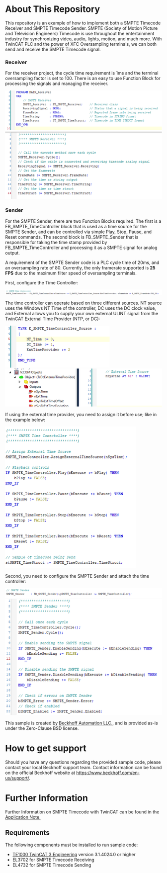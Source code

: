 # About This Repository

This repository is an example of how to implement both a SMPTE Timecode Receiver and SMPTE Timecode Sender. SMPTE (Society of Motion Picture and Television Engineers) Timecode is use throughout the entertainment industry for synchronizing video, audio, lights, motion, and much more. With TwinCAT PLC and the power of XFC Oversampling terminals, we can both send and receive the SMPTE Timecode signal.

### Receiver

For the receiver project, the cycle time requirement is 1ms and the terminal oversampling factor is set to 100. There is an easy to use Function Block for processing the signals and managing the receiver.

<p align="left">
<img src="https://github.com/Beckhoff-USA-Community/AAG_SMPTE_Timecode/blob/main/Images/SMPTE_Receive_VARs.PNG">
<img src="https://github.com/Beckhoff-USA-Community/AAG_SMPTE_Timecode/blob/main/Images/SMPTE_Receive_POU.PNG">
</p>  


### Sender

For the SMPTE Sender, there are two Function Blocks required. The first is a FB_SMPTE_TimeController block that is used as a time source for the SMPTE Sender, and can be controlled via simple Play, Stop, Pause, and Reset commands. The second block is FB_SMPTE_Sender that is responsible for taking the time stamp provided by FB_SMPTE_TimeController  and processing it as a SMPTE signal for analog output. 

A requirement of the SMPTE Sender code is a PLC cycle time of 20ms, and an oversampling rate of 80. Currently, the only framerate supported is **25 FPS** due to the maximum filter speed of oversampling terminals.

First, configure the Time Controller:
<p align="left">
  <img src="https://github.com/Beckhoff-USA-Community/AAG_SMPTE_Timecode/blob/main/Images/SMPTE_Sender_TimeControllerVar.PNG">
</p>  

The time controller can operate based on three different sources. NT source uses the Windows NT Time of the controller, DC uses the DC clock value, and External allows you to supply your own external ULINT signal from the TwinCAT External Time Provider (NTP, or DC):

<p align="left">
<img src="https://github.com/Beckhoff-USA-Community/AAG_SMPTE_Timecode/blob/main/Images/TimeMode.PNG">
<img src="https://github.com/Beckhoff-USA-Community/AAG_SMPTE_Timecode/blob/main/Images/ExternalTime.PNG">
</p>  

If using the external time provider, you need to assign it before use; like in the example below:

<p align="left">
<img src="https://github.com/Beckhoff-USA-Community/AAG_SMPTE_Timecode/blob/main/Images/SMPTE_Sender_TimeControllerPOU.PNG">
</p>  

Second, you need to configure the SMPTE Sender and attach the time controller:

<p align="left">
<img src="https://github.com/Beckhoff-USA-Community/AAG_SMPTE_Timecode/blob/main/Images/SMPTE_Sender_Var.PNG">
<img src="https://github.com/Beckhoff-USA-Community/AAG_SMPTE_Timecode/blob/main/Images/SMPTE_Sender_POU.PNG">
</p> 




This sample is created by [Beckhoff Automation LLC.](https://www.beckhoff.com/en-us/), and is provided as-is under the Zero-Clause BSD license.

# How to get support

Should you have any questions regarding the provided sample code, please contact your local Beckhoff support team. Contact information can be found on the official Beckhoff website at https://www.beckhoff.com/en-us/support/.

# Further Information

Further Information on SMPTE Timecode with TwinCAT can be found in the [Application Note.](https://www.beckhoff.com/media/downloads/application-reports-downloads/2013/dk9222-0213-0063-2.pdf)

## Requirements

The following components must be installed to run sample code:

- [TE1000 TwinCAT 3 Engineering](https://www.beckhoff.com/en-en/products/automation/twincat/te1xxx-twincat-3-engineering/te1000.html) version 3.1.4024.0 or higher
- EL3702 for SMPTE Timecode Receiving
- EL4732 for SMPTE Timecode Sending
